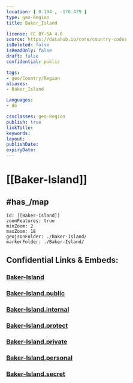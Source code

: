 ```yaml
---
location: [ 0.194 , -176.479 ] 
type: geo-Region
title: Baker_Island

license: CC BY-SA 4.0
source: https://datahub.io/core/country-codes
isDeleted: false
isReadOnly: false
draft: false
confidential: public

tags:
- geo/Country/Region
aliases:
- Baker_Island

Languages:
- de

cssclasses: geo-Region
publish: true
linkTitle: 
keywords: 
layout: 
publishDate: 
expiryDate: 
---
```


# [[Baker-Island]] 

## #has_/map 


```leaflet
id: [[Baker-Island]]
zoomFeatures: true 
minZoom: 2 
maxZoom: 18
geojsonFolder: ./Baker-Island/
markerFolder: ./Baker-Island/
```


## Confidential Links & Embeds: 

### [Baker-Island](/_Standards/Earth/Continent/America~North/USA/USA~Islands/Counties/Baker-Island.md) 

### [Baker-Island.public](/_public/Earth/Continent/America~North/USA/USA~Islands/Counties/Baker-Island.public.md) 

### [Baker-Island.internal](/_internal/Earth/Continent/America~North/USA/USA~Islands/Counties/Baker-Island.internal.md) 

### [Baker-Island.protect](/_protect/Earth/Continent/America~North/USA/USA~Islands/Counties/Baker-Island.protect.md) 

### [Baker-Island.private](/_private/Earth/Continent/America~North/USA/USA~Islands/Counties/Baker-Island.private.md) 

### [Baker-Island.personal](/_personal/Earth/Continent/America~North/USA/USA~Islands/Counties/Baker-Island.personal.md) 

### [Baker-Island.secret](/_secret/Earth/Continent/America~North/USA/USA~Islands/Counties/Baker-Island.secret.md)

